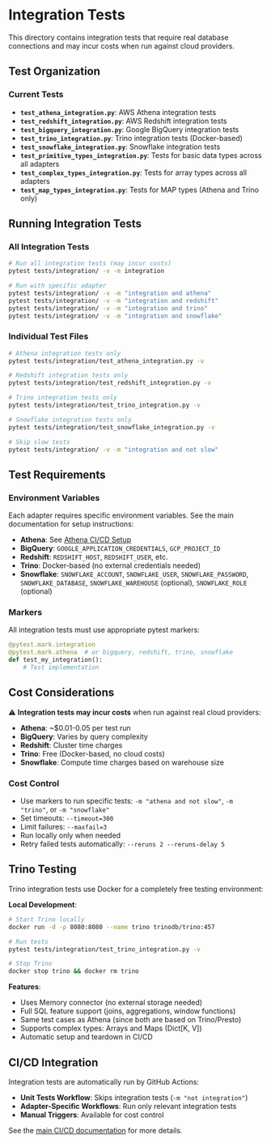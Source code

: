# Integration Tests

This directory contains integration tests that require real database connections and may incur costs when run against cloud providers.

## Test Organization

### Current Tests
- **`test_athena_integration.py`**: AWS Athena integration tests
- **`test_redshift_integration.py`**: AWS Redshift integration tests
- **`test_bigquery_integration.py`**: Google BigQuery integration tests
- **`test_trino_integration.py`**: Trino integration tests (Docker-based)
- **`test_snowflake_integration.py`**: Snowflake integration tests
- **`test_primitive_types_integration.py`**: Tests for basic data types across all adapters
- **`test_complex_types_integration.py`**: Tests for array types across all adapters
- **`test_map_types_integration.py`**: Tests for MAP types (Athena and Trino only)

## Running Integration Tests

### All Integration Tests
```bash
# Run all integration tests (may incur costs)
pytest tests/integration/ -v -m integration

# Run with specific adapter
pytest tests/integration/ -v -m "integration and athena"
pytest tests/integration/ -v -m "integration and redshift"
pytest tests/integration/ -v -m "integration and trino"
pytest tests/integration/ -v -m "integration and snowflake"
```

### Individual Test Files
```bash
# Athena integration tests only
pytest tests/integration/test_athena_integration.py -v

# Redshift integration tests only
pytest tests/integration/test_redshift_integration.py -v

# Trino integration tests only
pytest tests/integration/test_trino_integration.py -v

# Snowflake integration tests only
pytest tests/integration/test_snowflake_integration.py -v

# Skip slow tests
pytest tests/integration/ -v -m "integration and not slow"
```

## Test Requirements

### Environment Variables
Each adapter requires specific environment variables. See the main documentation for setup instructions:

- **Athena**: See [Athena CI/CD Setup](../../.github/ATHENA_CICD_SETUP.md)
- **BigQuery**: `GOOGLE_APPLICATION_CREDENTIALS`, `GCP_PROJECT_ID`
- **Redshift**: `REDSHIFT_HOST`, `REDSHIFT_USER`, etc.
- **Trino**: Docker-based (no external credentials needed)
- **Snowflake**: `SNOWFLAKE_ACCOUNT`, `SNOWFLAKE_USER`, `SNOWFLAKE_PASSWORD`, `SNOWFLAKE_DATABASE`, `SNOWFLAKE_WAREHOUSE` (optional), `SNOWFLAKE_ROLE` (optional)

### Markers
All integration tests must use appropriate pytest markers:

```python
@pytest.mark.integration
@pytest.mark.athena  # or bigquery, redshift, trino, snowflake
def test_my_integration():
    # Test implementation
```

## Cost Considerations

⚠️ **Integration tests may incur costs** when run against real cloud providers:

- **Athena**: ~$0.01-0.05 per test run
- **BigQuery**: Varies by query complexity
- **Redshift**: Cluster time charges
- **Trino**: Free (Docker-based, no cloud costs)
- **Snowflake**: Compute time charges based on warehouse size

### Cost Control
- Use markers to run specific tests: `-m "athena and not slow"`, `-m "trino"`, or `-m "snowflake"`
- Set timeouts: `--timeout=300`
- Limit failures: `--maxfail=3`
- Run locally only when needed
- Retry failed tests automatically: `--reruns 2 --reruns-delay 5`

## Trino Testing

Trino integration tests use Docker for a completely free testing environment:

**Local Development**:
```bash
# Start Trino locally
docker run -d -p 8080:8080 --name trino trinodb/trino:457

# Run tests
pytest tests/integration/test_trino_integration.py -v

# Stop Trino
docker stop trino && docker rm trino
```

**Features**:
- Uses Memory connector (no external storage needed)
- Full SQL feature support (joins, aggregations, window functions)
- Same test cases as Athena (since both are based on Trino/Presto)
- Supports complex types: Arrays and Maps (Dict[K, V])
- Automatic setup and teardown in CI/CD

## CI/CD Integration

Integration tests are automatically run by GitHub Actions:

- **Unit Tests Workflow**: Skips integration tests (`-m "not integration"`)
- **Adapter-Specific Workflows**: Run only relevant integration tests
- **Manual Triggers**: Available for cost control

See the [main CI/CD documentation](../../.github/ATHENA_CICD_SETUP.md) for more details.
